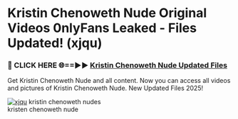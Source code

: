 # Kristin Chenoweth Nude Original Videos 0nlyFans Leaked - Files Updated! (xjqu)

<h3>🔴 CLICK HERE 🌐==►► <a href="https://tinyurl.com/52m3yx9h" rel="nofollow">Kristin Chenoweth Nude Updated Files</a></h3>

Get Kristin Chenoweth Nude and all content. Now you can access all videos and pictures of Kristin Chenoweth Nude. New Updated Files 2025!

[![xjqu](https://i.imgur.com/TnHtlc8.gif)](https://tinyurl.com/52m3yx9h)
kristin chenoweth nudes<br>
kristen chenoweth nude